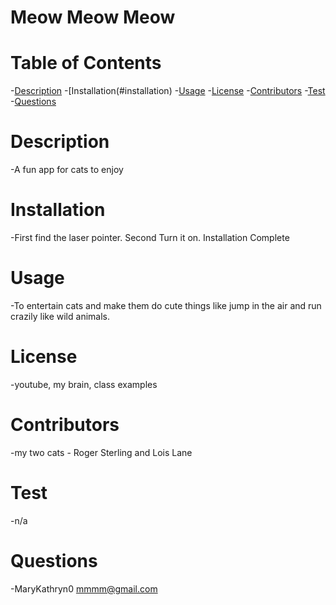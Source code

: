 

# Meow Meow Meow

# Table of Contents
  -[Description](#description)
  -[Installation(#installation)
  -[Usage](#usage)
  -[License](#license)
  -[Contributors](#contributors)
  -[Test](#test)
  -[Questions](#questions)
# Description
  -A fun app for cats to enjoy
# Installation
  -First find the laser pointer. Second Turn it on. Installation Complete
# Usage
  -To entertain cats and make them do cute things like jump in the air and run crazily like wild animals. 
# License
  -youtube, my brain, class examples
# Contributors
  -my two cats - Roger Sterling and Lois Lane
# Test
-n/a
# Questions
  -MaryKathryn0 mmmm@gmail.com
    
